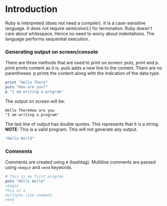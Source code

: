 # Introduction 
Ruby is interpreted (does not need a compiler). It is a case-sensitive language. It does not require semicolon(:)
for termination. Ruby doesn't care about whitespace. Hence no need to worry about indentations. The language
performs sequential execution.

### Generating output on screen/console
There are three methods that are used to print on screen: _puts_, _print_ and _p_.
_print_ prints content as it is. _puts_ adds a new line to the content. There are no parentheses.
_p_ prints the content along with the indication of the data type.
```ruby
print "Hello There"
puts "How are you?"
p "I am writing a program"
```
The output on screen will be:
```text
Hello ThereHow are you
"I am writing a program"
```
The last line of output has double quotes. This represents that it is a string. 
**NOTE**: This is a valid program. This will not generate any output.
```ruby
"Hello World"
```

### Comments
Comments are created using ```#``` (hashtag). 
Multiline comments are passed using ```=begin``` and ```=end``` keywords.
```ruby
# This is my first program
puts "Hello World"
=begin 
This is a
multiple line comment
=end
```